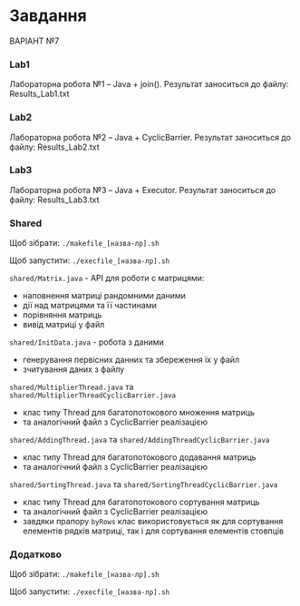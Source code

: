 # Завдання

ВАРІАНТ №7

### Lab1
Лабораторна робота №1 – Java + join().
Результат заноситься до файлу: Results_Lab1.txt

### Lab2
Лабораторна робота №2 – Java + CyclicBarrier.
Результат заноситься до файлу: Results_Lab2.txt

### Lab3
Лабораторна робота №3 – Java + Executor.
Результат заноситься до файлу: Results_Lab3.txt

### Shared

Щоб зібрати: `./makefile_[назва-лр].sh`

Щоб запустити: `./execfile_[назва-лр].sh`

`shared/Matrix.java` - API для роботи с матрицями:
- наповнення матриці рандомними даними
- дії над матрицями та її частинами
- порівняння матриць
- вивід матриці у файл

`shared/InitData.java` - робота з даними
- генерування первісних данних та збереження їх у файл
- зчитування даних з файлу

`shared/MultiplierThread.java` та `shared/MultiplierThreadCyclicBarrier.java`
- клас типу Thread для багатопотокового множення матриць
- та аналогічний файл з CyclicBarrier реалізацією

`shared/AddingThread.java` та `shared/AddingThreadСyclicBarrier.java`
- клас типу Thread для багатопотокового додавання матриць
- та аналогічний файл з CyclicBarrier реалізацією

`shared/SortingThread.java` та `shared/SortingThreadCyclicBarrier.java`
- клас типу Thread для багатопотокового сортування матриць
- та аналогічний файл з CyclicBarrier реалізацією
- завдяки прапору `byRows` клас використовується як для сортування елементів рядків матриці, так і для сортування елементів стовпців

### Додатково

Щоб зібрати: `./makefile_[назва-лр].sh`

Щоб запустити: `./execfile_[назва-лр].sh`